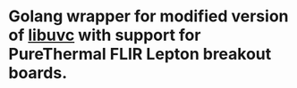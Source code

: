 Golang wrapper for modified version of [libuvc](https://github.com/libuvc/libuvc) with support for PureThermal FLIR Lepton breakout boards.
===
